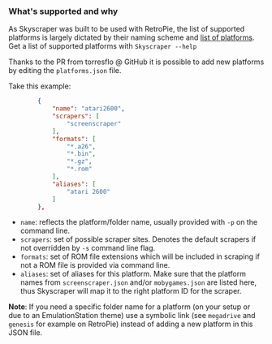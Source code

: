 ### What's supported and why

As Skyscraper was built to be used with RetroPie, the list of supported
platforms is largely dictated by their naming scheme and [list of
platforms](https://retropie.org.uk/docs/Supported-Systems). Get a list of
supported platforms with `Skyscraper --help` 

Thanks to the PR from torresflo @ GitHub it is possible to add new platforms by
editing the `platforms.json` file.

Take this example:
```json
        {
            "name": "atari2600",
            "scrapers": [
                "screenscraper"
            ],
            "formats": [
                "*.a26",
                "*.bin",
                "*.gz",
                "*.rom"
            ],
            "aliases": [
                "atari 2600"
            ]
        },
```

- `name`: reflects the platform/folder name, usually provided with `-p` on the
  command line.
- `scrapers`: set of possible scraper sites. Denotes the default scrapers if not
  overridden by `-s` command line flag.
- `formats`: set of ROM file extensions which will be included in scraping if
  not a ROM file is provided via command line.
- `aliases`: set of aliases for this platform. Make sure that the platform names
  from `screenscraper.json` and/or `mobygames.json` are listed here, thus
  Skyscraper will map it to the right platform ID for the scraper.

**Note**: If you need a specific folder name for a platform (on your setup or
due to an EmulationStation theme) use a symbolic link (see `megadrive` and
`genesis` for example on RetroPie) instead of adding a new platform in this JSON
file.